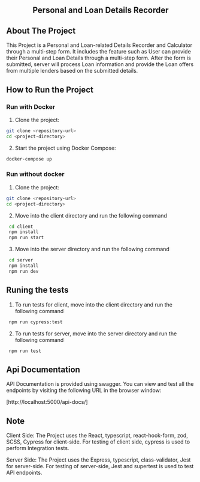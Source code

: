 
<br />
<div align="center">
  <h2 align="center"> Personal and Loan Details Recorder</h2>
</div>

## About The Project

This Project is a Personal and Loan-related Details Recorder and Calculator through a multi-step form. It includes the feature such as User can provide
their Personal and Loan Details through a multi-step form. After the form is submitted, server will process Loan information and provide the  Loan offers from multiple lenders based on the submitted details.

## How to Run the Project

### Run with Docker

1. Clone the project:

```sh
git clone <repository-url>
cd <project-directory>
```

2. Start the project using Docker Compose:

```sh
docker-compose up
```

### Run without docker

1. Clone the project:

```sh
git clone <repository-url>
cd <project-directory>
```

2. Move into the client directory and run the following command

```sh
 cd client
 npm install
 npm run start
```
3. Move into the server directory and run the following command

```sh
 cd server
 npm install
 npm run dev
```

## Runing the tests

1. To run tests for client, move into the client directory and run the following command

```sh
 npm run cypress:test
```
2. To run tests for server, move into the server directory and run the following command

```sh
 npm run test
```


## Api Documentation

  API Documentation is provided using swagger. You can view and test all the endpoints by visiting the following URL in the browser window:

  [http://localhost:5000/api-docs/]

## Note

Client Side: The Project uses the React, typescript, react-hook-form, zod, SCSS, Cypress for client-side. For testing of client side, cypress is used to perform Integration tests.

Server Side: The Project uses the Express, typescript, class-validator, Jest for server-side. For testing of server-side, Jest and supertest is used to test API endpoints.
